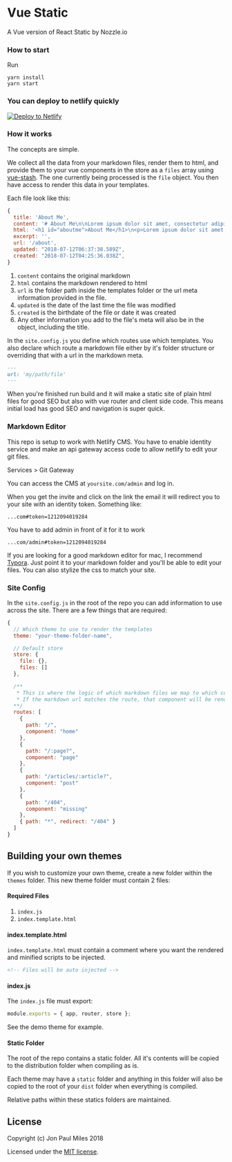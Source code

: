 # Vue Static

A Vue version of React Static by Nozzle.io

### How to start
Run

```
yarn install
yarn start
```

### You can deploy to netlify quickly

[![Deploy to Netlify](https://www.netlify.com/img/deploy/button.svg)](https://app.netlify.com/start/deploy?repository=https://github.com/codingfriend1/vue-static)

### How it works

The concepts are simple.

We collect all the data from your markdown files, render them to html, and provide them to your vue components in the store as a `files` array using [vue-stash](https://github.com/cklmercer/vue-stash). The one currently being processed is the `file` object. You then have access to render this data in your templates.

Each file look like this:

```js
{
  title: 'About Me',
  content: '# About Me\n\nLorem ipsum dolor sit amet, consectetur adipisicing elit. Nisi tempora fugiat maiores pariatur omnis blanditiis impedit id a molestiae recusandae quas adipisci voluptates, culpa, quaerat saepe, deleniti labore ex esse.',
  html: '<h1 id="aboutme">About Me</h1>\n<p>Lorem ipsum dolor sit amet, consectetur adipisicing elit. Nisi tempora fugiat maiores pariatur omnis blanditiis impedit id a molestiae recusandae quas adipisci voluptates, culpa, quaerat saepe, deleniti labore ex esse.</p>',
  excerpt: '',
  url: '/about',
  updated: "2018-07-12T06:37:38.589Z",
  created: "2018-07-12T04:25:36.038Z",
}
```

1.  `content` contains the original markdown
2.  `html` contains the markdown rendered to html
3.  `url` is the folder path inside the templates folder or the url meta information provided in the file.
4.  `updated` is the date of the last time the file was modified
5.  `created` is the birthdate of the file or date it was created
6.  Any other information you add to the file's meta will also be in the object, including the title.

In the `site.config.js` you define which routes use which templates. You also declare which route a markdown file either by it's folder structure or overriding that with a url in the markdown meta.

```markdown
---
url: 'my/path/file'
---
```

When you're finished run build and it will make a static site of plain html files for good SEO but also with vue router and client side code. This means initial load has good SEO and navigation is super quick.

### Markdown Editor

This repo is setup to work with Netlify CMS. You have to enable identity service and make an api gateway access code to allow netlify to edit your git files.

Services > Git Gateway

You can access the CMS at `yoursite.com/admin` and log in.

When you get the invite and click on the link the email it will redirect you to your site with an identity token. Something like:

```
...com#token=1212094019284
```

You have to add admin in front of it for it to work

```
...com/admin#token=1212094019284
```

If you are looking for a good markdown editor for mac, I recommend [Typora](https://typora.io/). Just point it to your markdown folder and you'll be able to edit your files. You can also stylize the css to match your site.

### Site Config

In the `site.config.js` in the root of the repo you can add information to use across the site. There are a few things that are required:

```js
{
  // Which theme to use to render the templates
  theme: "your-theme-folder-name",

  // Default store
  store: {
    file: {},
    files: []
  },

  /**
   * This is where the logic of which markdown files we map to which components goes.
   * If the markdown url matches the route, that component will be rendered.
  **/
  routes: [
    {
      path: "/",
      component: "home"
    },
    {
      path: "/:page?",
      component: "page"
    },
    {
      path: "/articles/:article?",
      component: "post"
    },
    {
      path: "/404",
      component: "missing"
    },
    { path: "*", redirect: "/404" }
  ]
}
```

## Building your own themes

If you wish to customize your own theme, create a new folder within the `themes` folder. This new theme folder must contain 2 files:

#### Required Files

1.  `index.js`
2.  `index.template.html`

#### index.template.html

`index.template.html` must contain a comment where you want the rendered and minified scripts to be injected.

```html
<!-- Files will be auto injected -->
```

#### index.js

The `index.js` file must export:

```js
module.exports = { app, router, store };
```

See the demo theme for example.

#### Static Folder

The root of the repo contains a static folder. All it's contents will be copied to the distribution folder when compiling as is.

Each theme may have a `static` folder and anything in this folder will also be copied to the root of your `dist` folder when everything is compiled.

Relative paths within these statics folders are maintained.

## License

Copyright (c) Jon Paul Miles 2018

Licensed under the [MIT license](LICENSE).
